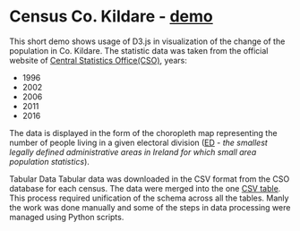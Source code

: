 # Census Co. Kildare - [demo](https://gornymooj.github.io/demo/)

This short demo shows usage of D3.js in visualization of the change of the population in Co. Kildare. The statistic data was taken from the official website of [Central Statistics Office(CSO)](http://census.ie/), years:
- 1996
- 2002
- 2006
- 2011
- 2016

The data is displayed in the form of the choropleth map representing the number of people living in a given electoral division ([ED](https://en.wikipedia.org/wiki/Electoral_division_(Ireland)) - *the smallest legally defined administrative areas in Ireland for which small area population statistics*). 

Tabular Data
Tabular data was downloaded in the CSV format from the CSO database for each census. The data were merged into the one [CSV table](https://github.com/gornyMooj/demo/blob/gh-pages/census.csv). This process required unification of the schema across all the tables. Manly the work was done manually and some of the steps in data processing were managed using Python scripts. 



